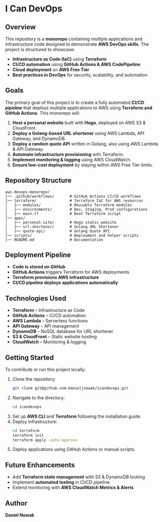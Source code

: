 # I Can DevOps

## Overview
This repository is a **monorepo** containing multiple applications and infrastructure code designed to demonstrate **AWS DevOps skills**. The project is structured to showcase:

- **Infrastructure as Code (IaC)** using **Terraform**
- **CI/CD automation** using **GitHub Actions & AWS CodePipeline**
- **Cloud deployment** on **AWS Free Tier**
- **Best practices in DevOps** for security, scalability, and automation

## Goals
The primary goal of this project is to create a fully automated **CI/CD pipeline** that deploys multiple applications to AWS using **Terraform and GitHub Actions**. This monorepo will:

1. **Host a personal website** built with **Hugo**, deployed on AWS S3 & CloudFront.
2. **Deploy a Golang-based URL shortener** using AWS Lambda, API Gateway, and DynamoDB.
3. **Deploy a random quote API** written in Golang, also using AWS Lambda & API Gateway.
4. **Automate infrastructure provisioning** with Terraform.
5. **Implement monitoring & logging** using AWS CloudWatch.
6. **Ensure low-cost deployment** by staying within AWS Free Tier limits.

## Repository Structure

```plaintext
aws-devops-monorepo/
│── .github/workflows/       # GitHub Actions CI/CD workflows
│── terraform/               # Terraform IaC for AWS resources
│   ├── modules/             # Reusable Terraform modules
│   ├── environments/        # Dev, Staging, Prod configurations
│   ├── main.tf              # Root Terraform script
│── apps/                    
│   ├── personal-site/       # Hugo static website
│   ├── url-shortener/       # Golang URL Shortener
│   ├── quote-api/           # Golang Quote API
│── scripts/                 # Deployment and helper scripts
│── README.md                # Documentation
```

## Deployment Pipeline

- **Code is stored on GitHub**
- **GitHub Actions** triggers Terraform for AWS deployments
- **Terraform provisions AWS infrastructure**
- **CI/CD pipeline deploys applications automatically**

## Technologies Used

- **Terraform** – Infrastructure as Code
- **GitHub Actions** – CI/CD automation
- **AWS Lambda** – Serverless functions
- **API Gateway** – API management
- **DynamoDB** – NoSQL database for URL shortener
- **S3 & CloudFront** – Static website hosting
- **CloudWatch** – Monitoring & logging

## Getting Started

To contribute or run this project locally:

1. Clone the repository:
   ```bash
   git clone git@github.com:danieljnowak/icandevops.git
   ```
2. Navigate to the directory:
   ```bash
   cd icandevops
   ```
3. Set up **AWS CLI** and **Terraform** following the installation guide.
4. Deploy infrastructure:
   ```bash
   cd terraform
   terraform init
   terraform apply -auto-approve
   ```
5. Deploy applications using GitHub Actions or manual scripts.

## Future Enhancements

- Add **Terraform state management** with S3 & DynamoDB locking
- Implement **automated testing** in CI/CD pipeline
- Extend monitoring with **AWS CloudWatch Metrics & Alerts**

## Author

**Daniel Nowak** 



